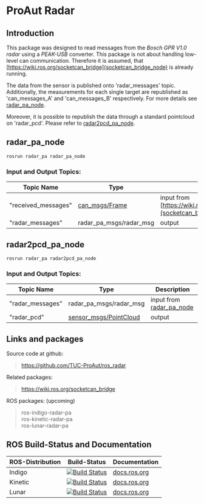 # ProAut Radar

## Introduction

This package was designed to read messages from the <em>Bosch GPR V1.0 radar</em> using a <em>PEAK-USB</em> converter. This package is not about handling low-level can communication. Therefore it is assumed, that [https://wiki.ros.org/socketcan_bridge](socketcan_bridge_node) is already running.

The data from the sensor is published onto 'radar_messages' topic. Additionally, the measurements for each single target are republished as 'can_messages_A' and 'can_messages_B' respectively. For more details see [radar_pa_node](#radar_pa_node).

Moreover, it is possible to republish the data through a standard pointcloud on 'radar_pcd'. Please refer to [radar2pcd_pa_node](#radar2pcd_pa_node).


## radar_pa_node

```
rosrun radar_pa radar_pa_node
```

### Input and Output Topics:

Topic Name            | Type                                                                    | Description
----------------------|-------------------------------------------------------------------------|--------------------------------------------------------------------------
"received_messages"   | [can_msgs/Frame ](http://docs.ros.org/api/can_msgs/html/msg/Frame.html) | input from [https://wiki.ros.org/socketcan_bridge](socketcan_bridge_node)
"radar_messages"      | radar_pa_msgs/radar_msg                                                 | output


## radar2pcd_pa_node

```
rosrun radar_pa radar2pcd_pa_node
```

### Input and Output Topics:

Topic Name            | Type                                                                                            | Description
----------------------|-------------------------------------------------------------------------------------------------|------------------------------------------------
"radar_messages"      | radar_pa_msgs/radar_msg                                                                         | input from [radar_pa_node](#radar_pa_node)
"radar_pcd"           | [sensor_msgs/PointCloud ](http://docs.ros.org/melodic/api/sensor_msgs/html/msg/PointCloud.html) | output


## Links and packages

Source code at github:
> https://github.com/TUC-ProAut/ros_radar

Related packages:
> https://wiki.ros.org/socketcan_bridge

ROS packages: (upcoming)
> ros-indigo-radar-pa <br>
> ros-kinetic-radar-pa <br>
> ros-lunar-radar-pa <br>


## ROS Build-Status and Documentation

ROS-Distribution | Build-Status                                                                                                                                                    | Documentation
-----------------|-----------------------------------------------------------------------------------------------------------------------------------------------------------------|---------------
Indigo           | [![Build Status](http://build.ros.org/buildStatus/icon?job=Idev__radar_pa__ubuntu_trusty_amd64)](http://build.ros.org/job/Idev__radar_pa__ubuntu_trusty_amd64/) | [docs.ros.org](http://docs.ros.org/indigo/api/radar_pa/html/index.html)
Kinetic          | [![Build Status](http://build.ros.org/buildStatus/icon?job=Kdev__radar_pa__ubuntu_xenial_amd64)](http://build.ros.org/job/Kdev__radar_pa__ubuntu_xenial_amd64/) | [docs.ros.org](http://docs.ros.org/kinetic/api/radar_pa/html/index.html)
Lunar            | [![Build Status](http://build.ros.org/buildStatus/icon?job=Ldev__radar_pa__ubuntu_xenial_amd64)](http://build.ros.org/job/Ldev__radar_pa__ubuntu_xenial_amd64/) | [docs.ros.org](http://docs.ros.org/lunar/api/radar_pa/html/index.html)

